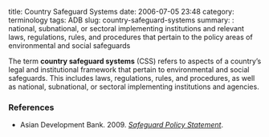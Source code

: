title: Country Safeguard Systems
date: 2006-07-05 23:48
category: terminology
tags: ADB
slug: country-safeguard-systems
summary: : national, subnational, or sectoral implementing institutions and relevant laws, regulations, rules, and procedures that pertain to the policy areas of environmental and social safeguards


The term **country safeguard systems** (CSS) refers to aspects of a country’s legal and institutional framework that pertain to environmental and social safeguards. This includes laws, regulations, rules, and procedures, as well as  national, subnational, or sectoral implementing institutions and agencies.


### References

* Asian Development Bank. 2009. *[Safeguard Policy Statement](http://www.adb.org/sites/default/files/institutional-document/32056/safeguard-policy-statement-june2009.pdf)*.
